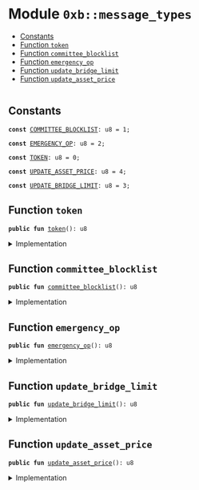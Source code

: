 
<a name="0xb_message_types"></a>

# Module `0xb::message_types`



-  [Constants](#@Constants_0)
-  [Function `token`](#0xb_message_types_token)
-  [Function `committee_blocklist`](#0xb_message_types_committee_blocklist)
-  [Function `emergency_op`](#0xb_message_types_emergency_op)
-  [Function `update_bridge_limit`](#0xb_message_types_update_bridge_limit)
-  [Function `update_asset_price`](#0xb_message_types_update_asset_price)


<pre><code></code></pre>



<a name="@Constants_0"></a>

## Constants


<a name="0xb_message_types_COMMITTEE_BLOCKLIST"></a>



<pre><code><b>const</b> <a href="message_types.md#0xb_message_types_COMMITTEE_BLOCKLIST">COMMITTEE_BLOCKLIST</a>: u8 = 1;
</code></pre>



<a name="0xb_message_types_EMERGENCY_OP"></a>



<pre><code><b>const</b> <a href="message_types.md#0xb_message_types_EMERGENCY_OP">EMERGENCY_OP</a>: u8 = 2;
</code></pre>



<a name="0xb_message_types_TOKEN"></a>



<pre><code><b>const</b> <a href="message_types.md#0xb_message_types_TOKEN">TOKEN</a>: u8 = 0;
</code></pre>



<a name="0xb_message_types_UPDATE_ASSET_PRICE"></a>



<pre><code><b>const</b> <a href="message_types.md#0xb_message_types_UPDATE_ASSET_PRICE">UPDATE_ASSET_PRICE</a>: u8 = 4;
</code></pre>



<a name="0xb_message_types_UPDATE_BRIDGE_LIMIT"></a>



<pre><code><b>const</b> <a href="message_types.md#0xb_message_types_UPDATE_BRIDGE_LIMIT">UPDATE_BRIDGE_LIMIT</a>: u8 = 3;
</code></pre>



<a name="0xb_message_types_token"></a>

## Function `token`



<pre><code><b>public</b> <b>fun</b> <a href="message_types.md#0xb_message_types_token">token</a>(): u8
</code></pre>



<details>
<summary>Implementation</summary>


<pre><code><b>public</b> <b>fun</b> <a href="message_types.md#0xb_message_types_token">token</a>(): u8 { <a href="message_types.md#0xb_message_types_TOKEN">TOKEN</a> }
</code></pre>



</details>

<a name="0xb_message_types_committee_blocklist"></a>

## Function `committee_blocklist`



<pre><code><b>public</b> <b>fun</b> <a href="message_types.md#0xb_message_types_committee_blocklist">committee_blocklist</a>(): u8
</code></pre>



<details>
<summary>Implementation</summary>


<pre><code><b>public</b> <b>fun</b> <a href="message_types.md#0xb_message_types_committee_blocklist">committee_blocklist</a>(): u8 { <a href="message_types.md#0xb_message_types_COMMITTEE_BLOCKLIST">COMMITTEE_BLOCKLIST</a> }
</code></pre>



</details>

<a name="0xb_message_types_emergency_op"></a>

## Function `emergency_op`



<pre><code><b>public</b> <b>fun</b> <a href="message_types.md#0xb_message_types_emergency_op">emergency_op</a>(): u8
</code></pre>



<details>
<summary>Implementation</summary>


<pre><code><b>public</b> <b>fun</b> <a href="message_types.md#0xb_message_types_emergency_op">emergency_op</a>(): u8 { <a href="message_types.md#0xb_message_types_EMERGENCY_OP">EMERGENCY_OP</a> }
</code></pre>



</details>

<a name="0xb_message_types_update_bridge_limit"></a>

## Function `update_bridge_limit`



<pre><code><b>public</b> <b>fun</b> <a href="message_types.md#0xb_message_types_update_bridge_limit">update_bridge_limit</a>(): u8
</code></pre>



<details>
<summary>Implementation</summary>


<pre><code><b>public</b> <b>fun</b> <a href="message_types.md#0xb_message_types_update_bridge_limit">update_bridge_limit</a>(): u8 { <a href="message_types.md#0xb_message_types_UPDATE_BRIDGE_LIMIT">UPDATE_BRIDGE_LIMIT</a> }
</code></pre>



</details>

<a name="0xb_message_types_update_asset_price"></a>

## Function `update_asset_price`



<pre><code><b>public</b> <b>fun</b> <a href="message_types.md#0xb_message_types_update_asset_price">update_asset_price</a>(): u8
</code></pre>



<details>
<summary>Implementation</summary>


<pre><code><b>public</b> <b>fun</b> <a href="message_types.md#0xb_message_types_update_asset_price">update_asset_price</a>(): u8 { <a href="message_types.md#0xb_message_types_UPDATE_ASSET_PRICE">UPDATE_ASSET_PRICE</a> }
</code></pre>



</details>
